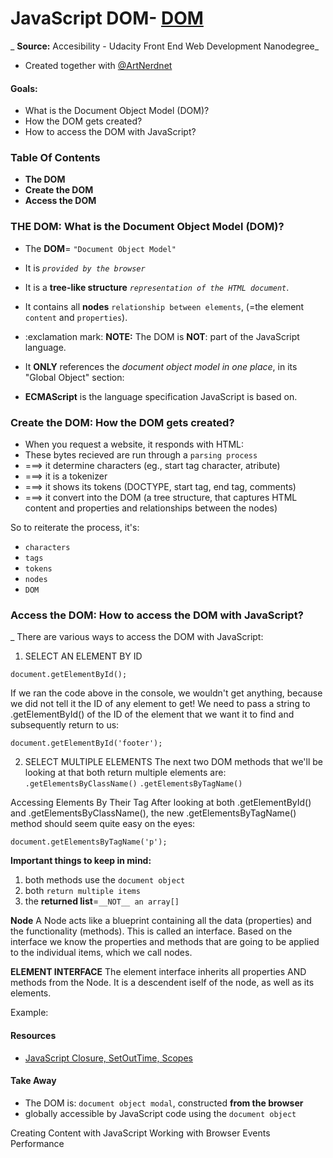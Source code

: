 # JavaScript DOM- [DOM](#2.19-DOM)
_ __Source:__ Accesibility - Udacity Front End Web Development Nanodegree_
- Created together with [@ArtNerdnet](https://github.com/artnerdnet)

#### Goals:
- What is the Document Object Model (DOM)?
- How the DOM gets created? 
- How to access the DOM with JavaScript?

### Table Of Contents
- __The DOM__ 
- __Create the DOM__ 
- __Access the DOM__ 

### THE DOM: What is the Document Object Model (DOM)?
- The __DOM__= `"Document Object Model"` 
- It is _`provided by the browser`_
- It is a __tree-like structure__ _`representation of the HTML document`_. 
- It contains all __nodes__ `relationship between elements`,  (=the element `content` and `properties`).

- :exclamation mark: __NOTE:__ The DOM is __NOT__: part of the JavaScript language.
- It __ONLY__ references the _document object model in one place_, in its "Global Object" section:
- __ECMAScript__ is the language specification JavaScript is based on. 

### Create the DOM: How the DOM gets created? 
- When you request a website, it responds with HTML: 
- These bytes recieved are run through a `parsing process` 
- ===> it determine characters (eg., start tag character, atribute) 
- ===> it is a tokenizer 
- ===> it shows its tokens (DOCTYPE, start tag, end tag, comments) 
- ===> it convert into the DOM (a tree structure, that captures HTML content and properties and relationships between the nodes)

So to reiterate the process, it's:
- `characters`
- `tags`
- `tokens`
- `nodes`
- `DOM`

### Access the DOM: How to access the DOM with JavaScript?
_ There are various ways to access the DOM with JavaScript:

1) SELECT AN ELEMENT BY ID
```
document.getElementById();
```
If we ran the code above in the console, we wouldn't get anything, because we did not tell it the ID of any element to get! We need to pass a string to .getElementById() of the ID of the element that we want it to find and subsequently return to us:
``` 
document.getElementById('footer');
```

2) SELECT MULTIPLE ELEMENTS 
The next two DOM methods that we'll be looking at that both return multiple elements are:
`.getElementsByClassName()`
`.getElementsByTagName()`

Accessing Elements By Their Tag
After looking at both .getElementById() and .getElementsByClassName(), the new .getElementsByTagName() method should seem quite easy on the eyes:

```
document.getElementsByTagName('p');
```
__Important things to keep in mind:__
1) both methods use the `document object`
2) both `return multiple items`
3) the __returned list__=`__NOT__ an array[]`

__Node__
A Node acts like a blueprint containing all the data (properties) and the functionality (methods). This is called an interface. Based on the interface we know the properties and methods that are going to be applied to the individual items, which we call nodes.

__ELEMENT INTERFACE__
The element interface inherits all properties AND methods from the Node. It is a descendent iself of the node, as well as its elements.

Example:


#### Resources
- [JavaScript Closure, SetOutTime, Scopes](https://medium.com/coderbyte/a-tricky-javascript-interview-question-asked-by-google-and-amazon-48d212890703)

#### Take Away
- The DOM is: `document object modal`, constructed __from the browser__ 
- globally accessible by JavaScript code using the `document object`

Creating Content with JavaScript
Working with Browser Events
Performance


